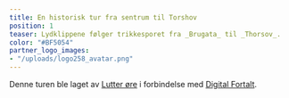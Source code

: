 ```yaml
---
title: En historisk tur fra sentrum til Torshov
position: 1
teaser: Lydklippene følger trikkesporet fra _Brugata_ til _Thorsov_.
color: "#BF5054"
partner_logo_images:
- "/uploads/logo258_avatar.png"
---
```


Denne turen ble laget av [Lutter øre](https://lutterore.com/) i forbindelse med [Digital Fortalt](http://digitaltmuseum.no/info/owners/H-DF).